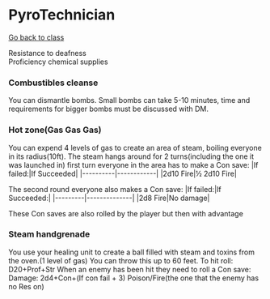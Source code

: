 # PyroTechnician
[Go back to class](steamWarrior.md)

Resistance to deafness<br>
Proficiency chemical supplies<br>

### Combustibles cleanse
You can dismantle bombs.
Small bombs can take 5-10 minutes, time and requirements for bigger bombs must be discussed with DM.

### Hot zone(Gas Gas Gas)
You can expend 4 levels of gas to create an area of steam, boiling everyone in its radius(10ft). The steam hangs around for 2 turns(including the one it was launched in) first turn everyone in the area has to make a Con save:
|If failed:|If Succeeded|
|----------|------------|
|2d10 Fire|½ 2d10 Fire|

The second round everyone also makes a Con save:
|If failed:|If Succeeded:|
|---------|--------------|
|2d8 Fire|No damage|

These Con saves are also rolled by the player but then with advantage

### Steam handgrenade
You use your healing unit to create a ball filled with steam and toxins from the oven.(1 level of gas)
You can throw this up to 60 feet.
To hit roll: D20+Prof+Str
When an enemy has been hit they need to roll a Con save:
Damage: 2d4+Con+(If con fail + 3) Poison/Fire(the one that the enemy has no Res on)
